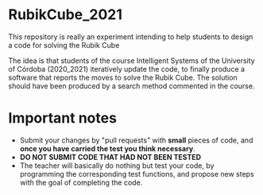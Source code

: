 # RubikCube_2021
This repository is really an experiment intending to help students to design a code for solving the Rubik Cube

The idea is that students of the course Intelligent Systems of the University of Córdoba (2020_2021) iteratively update the code, to finally produce a software that reports the moves to solve the Rubik Cube. The solution should have been produced by a search method commented in the course.

# Important notes
* Submit your changes by "pull requests" with **small** pieces of code, and **once you have carried the test you think necessary**.
* **DO NOT SUBMIT CODE THAT HAD NOT BEEN TESTED**
* The teacher will basically do nothing but test your code, by programming the corresponding test functions, and propose new steps with the goal of completing the code.
